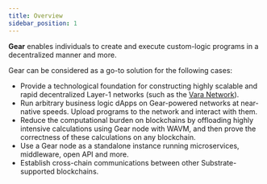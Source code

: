 ```yaml
---
title: Overview
sidebar_position: 1
---
```


**Gear** enables individuals to create and execute custom-logic programs in a decentralized manner and more. 

Gear can be considered as a go-to solution for the following cases:
- Provide a technological foundation for constructing highly scalable and rapid decentralized Layer-1 networks (such as the [Vara Network](https://vara.network/)).
- Run arbitrary business logic dApps on Gear-powered networks at near-native speeds. Upload programs to the network and interact with them.
- Reduce the computational burden on blockchains by offloading highly intensive calculations using Gear node with WAVM, and then prove the correctness of these calculations on any blockchain.
- Use a Gear node as a standalone instance running microservices, middleware, open API and more.
- Establish cross-chain communications between other Substrate-supported blockchains.
